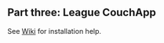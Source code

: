 ## Part three: League CouchApp ##

See [Wiki](https://github.com/sinnerschrader/digitalfoosball/wiki/Installation-Instructions:-Part-3:-League-CouchApp) for installation help.

